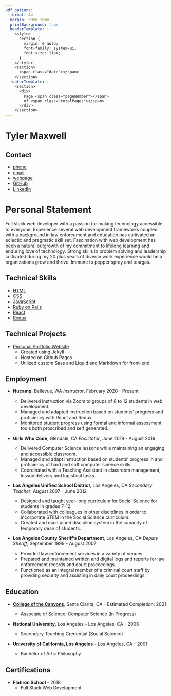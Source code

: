 ```yaml
---
pdf_options:
  format: A4
  margin: 30mm 20mm
  printBackground: true
  headerTemplate: |-
    <style>
      section {
        margin: 0 auto;
        font-family: system-ui;
        font-size: 11px;
      }
    </style>
    <section>
      <span class="date"></span>
    </section>
  footerTemplate: |-
    <section>
      <div>
        Page <span class="pageNumber"></span>
        of <span class="totalPages"></span>
      </div>
    </section>
---
```

# Tyler Maxwell

## Contact

- [phone]
- [email]
- [webpage]
- [GitHub]
- [LinkedIn]

# Personal Statement

Full stack web developer with a passion for making technology accessible to everyone.  Experience several web development frameworks coupled with a background in law enforcement and education has cultivated an eclectic and pragmatic skill set. Fascination with web development has been a natural outgrowth of my commitment to lifelong learning and enduring love of technology. Strong skills in problem solving and leadership cultivated during my 20 plus years of diverse work experience would help organizations grow and thrive. Immune to pepper spray and teargas. 

## Technical Skills

- [HTML]()
- [CSS]()
- [JavaScript]()
- [Ruby on Rails]()
- [React]()
- [Redux]()

## Technical Projects

- [Personal Portfolio Website]
  + Created using Jekyll 
  + Hosted on Github Pages
  + Utilized custom Sass and Liquid and Markdown for front-end

## Employment

- **Nucamp**, Bellevue, WA *Instructor*, February 2020 - Present
  + Delivered instruction via Zoom to groups of 8 to 12 students in web development.
  + Managed and adapted instruction based on students' progress and proficiency with React and Redux. 
  + Monitored student progress using formal and informal assessment tools both proscribed and self generated. 

- **Girls Who Code**, Glendale, CA *Facilitator*, June 2019 - August 2019
  + Delivered Computer Science lessons while maintaining an engaging and accessible classroom. 
  + Managed and adapt instruction based on students’ progress in and proficiency of hard and soft computer science skills. 
  + Coordinated with a Teaching Assistant in classroom management, lesson delivery and logistical tasks.

- **Los Angeles Unified School District**, Los Angeles, CA *Secondary Teacher*, August 2007 - June 2012
  + Designed and taught year-long curriculum for Social Science for students in grades 7-12.
  + Collaborated with colleagues in other disciplines in order to incorporate STEM in the Social Science curriculum.
  + Created and maintained discipline system in the capacity of temporary dean of students.


- **Los Angeles County Sheriff’s Department**, Los Angeles, CA *Deputy Sheriff*, September 1999 - August 2007
  + Provided law enforcement services in a variety of venues.
  + Prepared and maintained written and digital logs and reports for law enforcement records and court proceedings.
  + Functioned as an integral member of a criminal court staff by providing security and assisting in daily court proceedings.


## Education

- **[College of the Canyons]**, Santa Clarita, CA - Estimated Completion: 2021
  + Associate of Science: Computer Science (In Progress) 

- **National University**, Los Angeles - Los Angeles, CA - 2006
  + Secondary Teaching Credential (Social Science) 

- **University of California, Los Angeles** - Los Angeles, CA - 2001 
  + Bachelor of Arts: Philosophy

## Certifications

- **Flatiron School** - 2018
  + Full Stack Web Development

[phone]:tel:8185191814
[webpage]:https://www.tylermaxwell.co
[email]: mailto:tylermaxwell661@gmail.com
[GitHub]:https://github.com/tmax818
[Twitter]:https://twitter.com/tmax818
[College of the Canyons]: https://www.canyons.edu/
[LinkedIn]:https://www.linkedin.com/in/tylermaxwell
[Personal Portfolio Website]:https://www.tylermaxwell.co